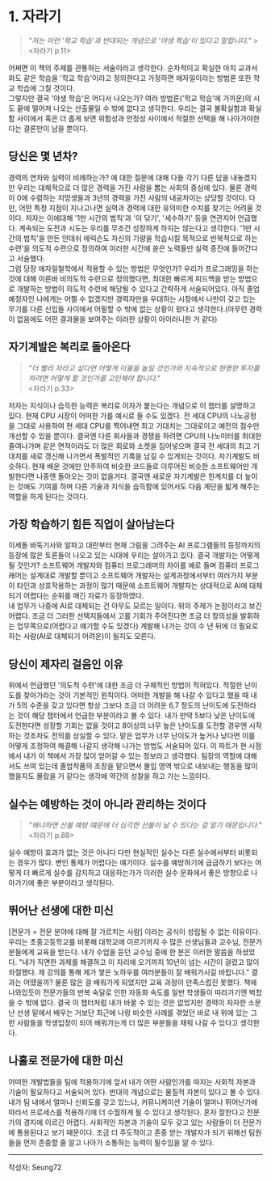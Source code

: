 # 1. 자라기

> _"저는 이런 '학교 학습'과 반대되는 개념으로 '야생 학습'이 있다고 말합니다."_ > <br><자라기 p.11>

어쩌면 이 책의 주제를 관통하는 서술이라고 생각한다. 순차적이고 확실한 마치 교과서와도 같은 학습을 '학교 학습'이라고 정의한다고 가정하면 애자일이라는 방법론 또한 학교 학습에 그칠 것이다.<br>
그렇지만 결국 '야생 학습'은 어디서 나오는가? 여러 방법론('학교 학습'에 가까운)의 시도 끝에 떨어져 나오는 산출물일 수 밖에 없다고 생각한다. 우리는 결국 불확실함과 확실함 사이에서 혹은 더 좁게 보면 위험성과 안정성 사이에서 적절한 선택을 해 나아가야한다는 결론만이 남을 뿐이다.

## 당신은 몇 년차?

경력의 연차와 실력이 비례하는가? 에 대한 질문에 대해 다들 각기 다른 답을 내놓겠지만 우리는 대체적으로 더 많은 경력을 가진 사람을 뽑는 사회의 중심에 있다. 물론 경력이 0에 수렴하는 지망생들과 3년의 경력을 가진 사람의 내공차이는 상당할 것이다. 다만, 어떤 특정 지점이 지나고나면 실력과 경력에 대한 유의미한 수치를 찾기는 어려울 것이다. 저자는 이에대해 '1만 시간의 법칙'과 '이 닦기', '세수하기' 등을 연관지어 언급했다. 계속되는 도전과 시도는 우리를 무조건 성장하게 하지는 않는다고 생각한다. '1만 시간의 법칙'을 만든 안데쉬 에릭슨도 자신의 기량을 학습시킬 목적으로 반복적으로 하는 수련'을 의도적 수련으로 정의하여 이러한 시간에 쏟은 노력들만 실력 증진에 들어간다고 서술했다.<br>
그럼 당장 애자일철학에서 적용할 수 있는 방법은 무엇인가? 우리가 프로그래밍을 하는 것에 대해 이른바 비의도적 수련으로 정의했다면, 최대한 빠르게 피드백을 받는 방법으로 개발하는 방법이 의도적 수련에 해당될 수 있다고 간략하게 서술되어있다. 아직 졸업예정자인 나에게는 어쩔 수 없겠지만 경력자만을 우대하는 시장에서 나만이 갖고 있는 무기를 다른 신입들 사이에서 어필할 수 밖에 없는 상황이 왔다고 생각한다.(아무런 경력이 없음에도 어떤 결과물을 보여주는 이러한 상황이 아이러니한 거 같다)

## 자기계발은 복리로 돌아온다

> _"더 빨리 자라고 싶다면 어떻게 이율을 높일 것인가와 지속적으로 현명한 투자를 하려면 어떻게 할 것인가를 고민해야 합니다."_ <br><자라기 p.33>

저자는 지식이나 습득한 능력은 복리로 이자가 붙는다는 개념으로 이 챕터를 설명하고 있다. 현재 CPU 시장이 어떠한 가를 예시로 들 수도 있겠다. 전 세대 CPU의 나노공정을 그대로 사용하여 현 세대 CPU를 찍어내면 최고 기대치는 그대로이고 예전의 점수만 개선할 수 있을 뿐이다. 결국엔 다른 회사들과 경쟁을 하려면 CPU의 나노미터를 최대한 줄여나가며 같은 면적이라도 더 많은 회로와 소켓을 집어넣으며 결국 전 세대의 최고 기대치를 새로 갱신해 나가면서 폭발적인 기록을 남길 수 있게되는 것이다. 자기계발도 비슷하다. 현재 배운 것에만 안주하여 비슷한 코드들로 이루어진 비슷한 소프트웨어만 개발한다면 나중엔 돌아오는 것이 없을거다. 결국엔 새로운 자기계발은 한계치를 더 높이는 것에도 기여를 하며 다른 기술과 지식을 습득함에 있어서도 다음 계단을 밟게 해주는 역할을 하게 된다는 것이다.

## 가장 학습하기 힘든 직업이 살아남는다

이세돌 바둑기사와 알파고 대란부터 현재 그림을 그려주는 AI 프로그램들의 등장까지의 등장에 많은 토론들이 나오고 있는 시대에 우리는 살아가고 있다. 결국 개발자는 어떻게 될 것인가? 소프트웨어 개발자와 컴퓨터 프로그래머의 차이를 예로 들며 컴퓨터 프로그래머는 설계대로 개발할 뿐이고 소프트웨어 개발자는 설계과정에서부터 여러가지 부분이 타인과 상호작용하는 과정이 많기 때문에 소프트웨어 개발자는 상대적으로 AI에 대체되기 어렵다는 순위를 매긴 자료가 등장하였다.<br>
내 업무가 나중에 AI로 대체되는 건 아무도 모르는 일이다. 위의 주제가 논점이라고 보긴 어렵다. 조금 더 그러한 선택지들에서 고를 기회가 주어진다면 조금 더 창의성을 발휘하는 업무쪽으로(어렵다고 얘기할 수도 있겠다) 계발해 나가는 것이 수 년 뒤에 더 필요로 하는 사람(AI로 대체되기 어려운)이 될지도 모른다.

## 당신이 제자리 걸음인 이유

위에서 언급했던 '의도적 수련'에 대한 조금 더 구체적인 방법이 적혀있다. 적절한 난이도를 찾아가라는 것이 기본적인 원칙이다. 어떠한 개발을 해 나갈 수 있다고 했을 때 내가 5의 수준을 갖고 있다면 항상 그보다 조금 더 어려운 6,7 정도의 난이도에 도전하라는 것이 해당 챕터에서 언급한 부분이라고 볼 수 있다. 내가 만약 5보다 낮은 난이도에 도전한다면 성장할 기회는 없을 것이고 8이상의 너무 높은 난이도를 도전할 경우엔 시작하는 것조차도 전의를 상실할 수 있다. 맡은 업무가 너무 난이도가 높거나 낮다면 이를 어떻게 조정하여 해결해 나갈지 생각해 나가는 방법도 서술되어 있다. 이 파트가 현 시점에서 내가 이 책에서 가장 많이 얻어갈 수 있는 정보라고 생각했다. 팀장의 역할에 대해서도 쓰여 있는데 졸업작품의 조장을 맡으면서 몰입 영역 밖으로 내보내는 행동을 많이 했을지도 몰랐을 거 같다는 생각에 약간의 성찰을 하고 가는 느낌이다.

## 실수는 예방하는 것이 아니라 관리하는 것이다

> _"왜냐하면 산불 예방 떄문에 더 심각한 산불이 날 수 있다는 걸 알기 때문입니다."_ <자라기 p.88>

실수 예방이 효과가 없는 것은 아니다 다만 현실적인 실수는 다른 실수에서부터 비롯되는 경우가 많다. 변인 통제가 어렵다는 얘기이다. 실수를 예방하기에 급급하기 보다는 어떻게 더 빠르게 실수를 감지하고 대응하는가가 이러한 실수 문화에서 좋은 방향으로 나아가기에 좋은 부분이라고 생각된다.

## 뛰어난 선생에 대한 미신

[전문가 = 전문 분야에 대해 잘 가르치는 사람] 이라는 공식이 성립될 수 없는 이유이다. 우리는 초중고등학교를 비롯해 대학교에 이르기까지 수 많은 선생님들과 교수님, 전문가분들에게 교육을 받는다. 내가 수업을 듣던 교수님 중에 한 분은 이러한 말씀을 하셨었다. "내가 직면한 과제를 해결하고 이 자리에 오기까지 10년이 넘는 시간이 걸렸고 많이 좌절했다. 제 강의를 통해 제가 쌓은 노하우를 여러분들이 잘 배워가시길 바랍니다."
결과는 어땠을까? 물론 많은 걸 배워가게 되었지만 교육 과정이 만족스럽진 못했다. 책에 나와있듯이 전문가들의 반복 숙달로 인한 자동화 속도를 일반 학생들이 따라가기엔 벅찼을 수 밖에 없다. 결국 이 챕터처럼 내가 바꿀 수 있는 것은 없었지만 경력이 자자한 소문난 선생 밑에서 배우는 거보단 최근에 나랑 비슷한 사례를 겪었던 바로 내 위에 있는 그런 사람들을 학생입장이 되어 배워가는게 더 많은 부분들을 채워 나갈 수 있다고 생각한다.

## 나홀로 전문가에 대한 미신

어떠한 개발법들을 팀에 적용하기에 앞서 내가 어떤 사람인가를 따지는 사회적 자본과 기술이 필요하다고 서술되어 있다. 반대의 개념으로는 물질적 자본이 있다고 볼 수 있다. 내가 팀 내에서 얼마나 신뢰도를 갖고 있느냐, 커뮤니케이션 기술이 얼마나 뛰어난가에 따라서 프로세스를 적용하기에 더 수월하게 될 수 있다고 생각된다. 혼자 잘한다고 전문가의 경지에 이르긴 어렵다. 사회적인 자본과 기술이 모두 갖고 있는 사람들이 더 전문가에 통용된다고 보기 때문이다. 조금 더 주도적이고 존중 받는 개발자가 되기 위해선 팀원들을 먼저 존중할 줄 알고 나아가 소통하는 능력이 필수임을 알 수 있다.

---

작성자: Seung72
